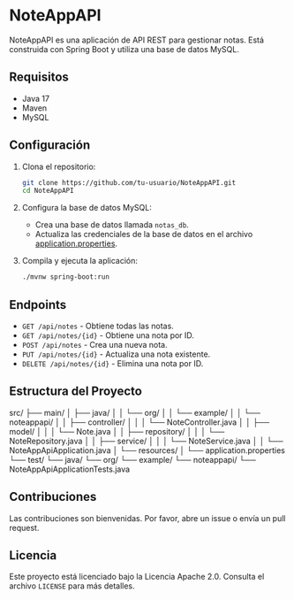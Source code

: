 # NoteAppAPI

NoteAppAPI es una aplicación de API REST para gestionar notas. Está construida con Spring Boot y utiliza una base de datos MySQL.

## Requisitos

- Java 17
- Maven
- MySQL

## Configuración

1. Clona el repositorio:
    ```sh
    git clone https://github.com/tu-usuario/NoteAppAPI.git
    cd NoteAppAPI
    ```

2. Configura la base de datos MySQL:
    - Crea una base de datos llamada `notas_db`.
    - Actualiza las credenciales de la base de datos en el archivo [application.properties](http://_vscodecontentref_/0).

3. Compila y ejecuta la aplicación:
    ```sh
    ./mvnw spring-boot:run
    ```

## Endpoints

- `GET /api/notes` - Obtiene todas las notas.
- `GET /api/notes/{id}` - Obtiene una nota por ID.
- `POST /api/notes` - Crea una nueva nota.
- `PUT /api/notes/{id}` - Actualiza una nota existente.
- `DELETE /api/notes/{id}` - Elimina una nota por ID.

## Estructura del Proyecto
src/ ├── main/ │ ├── java/ │ │ └── org/ │ │ └── example/ │ │ └── noteappapi/ │ │ ├── controller/ │ │ │ └── NoteController.java │ │ ├── model/ │ │ │ └── Note.java │ │ ├── repository/ │ │ │ └── NoteRepository.java │ │ ├── service/ │ │ │ └── NoteService.java │ │ └── NoteAppApiApplication.java │ └── resources/ │ └── application.properties └── test/ └── java/ └── org/ └── example/ └── noteappapi/ └── NoteAppApiApplicationTests.java

## Contribuciones

Las contribuciones son bienvenidas. Por favor, abre un issue o envía un pull request.

## Licencia

Este proyecto está licenciado bajo la Licencia Apache 2.0. Consulta el archivo `LICENSE` para más detalles.
